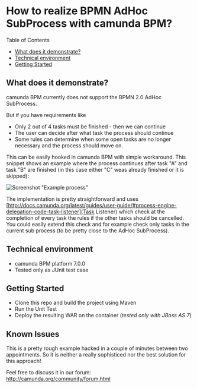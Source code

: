 # How to realize BPMN AdHoc SubProcess with camunda BPM?

Table of Contents

- [What does it demonstrate?](#what-does-it-demonstrate)
- [Technical environment](#technical-environment)
- [Getting Started](#getting-started)
	
	
## What does it demonstrate?

camunda BPM currently does not support the BPMN 2.0 AdHoc SubProcess. 

But if you have requirements like
- Only 2 out of 4 tasks must be finished - then we can continue
- The user can decide after what task the process should continue
- Some rules can determine when some open tasks are no longer necessary and the process should move on.

This can be easily hooked in camunda BPM with simple workaround. This snippet shows an example where the process continues after task "A" and task "B" are finished (in this case either "C" weas already finished or it is skipped):

![Screenshot "Example process"][1]

[1]: https://raw.github.com/camunda/camunda-consulting/master/snippets/bpmn-adhoc-task/src/main/resources/process.png

The implementation is pretty straightforward and uses [http://docs.camunda.org/latest/guides/user-guide/#process-engine-delegation-code-task-listener](Task Listener) which check at the completion of every task the rules if the other tasks should be cancelled. You could easily extend this check and for example check only tasks in the current sub process (to be pretty close to the AdHoc SubProcess).


## Technical environment
- camunda BPM platform 7.0.0
- Tested only as JUnit test case


## Getting Started

* Clone this repo and build the project using Maven
* Run the Unit Test
* Deploy the resulting WAR on the container (*tested only with JBoss AS 7*)

## Known Issues

This is a pretty rough example hacked in a couple of minutes between two appointments. So it is neither a really sophisticed nor the best solution for this approach! 

Feel free to discuss it in our forum: http://camunda.org/community/forum.html